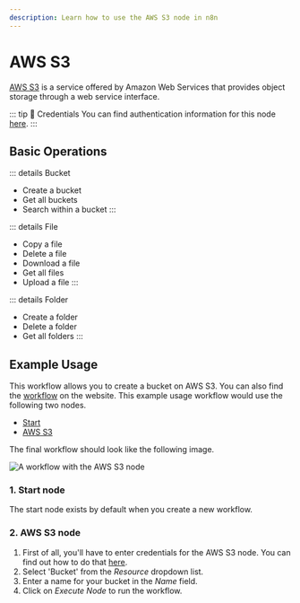 ```yaml
---
description: Learn how to use the AWS S3 node in n8n
---
```


# AWS S3

[AWS S3](https://aws.amazon.com/s3/) is a service offered by Amazon Web Services that provides object storage through a web service interface.

::: tip 🔑 Credentials
You can find authentication information for this node [here](../../../credentials/AWS/README.md).
:::

## Basic Operations

::: details Bucket
- Create a bucket
- Get all buckets
- Search within a bucket
:::

::: details File
- Copy a file
- Delete a file
- Download a file
- Get all files
- Upload a file
:::

::: details Folder
- Create a folder
- Delete a folder
- Get all folders
:::

## Example Usage

This workflow allows you to create a bucket on AWS S3. You can also find the [workflow](https://n8n.io/workflows/458) on the website. This example usage workflow would use the following two nodes.
- [Start](../../core-nodes/Start/README.md)
- [AWS S3]()

The final workflow should look like the following image.

![A workflow with the AWS S3 node](./workflow.png)

### 1. Start node

The start node exists by default when you create a new workflow.

### 2. AWS S3 node

1. First of all, you'll have to enter credentials for the AWS S3 node. You can find out how to do that [here](../../../credentials/AWS/README.md).
2. Select 'Bucket' from the *Resource* dropdown list.
3. Enter a name for your bucket in the *Name* field.
4. Click on *Execute Node* to run the workflow.
